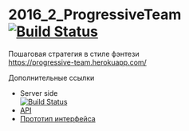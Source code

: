 # 2016_2_ProgressiveTeam [![Build Status](https://travis-ci.org/ElusiveSpirit/2016_2_ProgressiveTeam.svg?branch=master)](https://travis-ci.org/ElusiveSpirit/2016_2_ProgressiveTeam)

Пошаговая стратегия в стиле фэнтези  
https://progressive-team.herokuapp.com/  
  
Дополнительные ссылки
  * Server side   
  [![Build Status](https://travis-ci.org/Alsaril/fantasy-09-2016.svg?branch=master)](https://travis-ci.org/Alsaril/fantasy-09-2016)
  * [API](https://progressive-team.herokuapp.com/api)
  * [Прототип интерфейса](https://progressive-team.mybalsamiq.com/projects/fantasybattle/prototype/signup)
